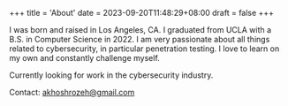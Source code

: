 +++
title = 'About'
date = 2023-09-20T11:48:29+08:00
draft = false
+++


I was born and raised in Los Angeles, CA. I graduated from UCLA with a B.S. in Computer Science in 2022. I am very passionate about all things related to cybersecurity, in particular penetration testing. I love to learn on my own and constantly challenge myself. 

Currently looking for work in the cybersecurity industry.

Contact: akhoshrozeh@gmail.com